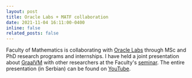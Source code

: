 ```yaml
---
layout: post
title: Oracle Labs + MATF collaboration
date: 2021-11-04 16:11:00-0400
inline: false
related_posts: false
---
```


Faculty of Mathematics is collaborating with [Oracle Labs](https://labs.oracle.com/) through MSc and PhD research programs and internships. I have held a joint presentation about [GraalVM](https://www.graalvm.org/) with other researchers at the Faculty's [seminar](http://computing.matf.bg.ac.rs/). The entire presentation (in Serbian) can be found on [YouTube](https://www.youtube.com/watch?v=SYhH4Q6O0Hg).


